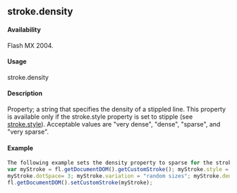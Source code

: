 ## stroke.density

#### Availability

Flash MX 2004.

#### Usage

stroke.density

#### Description

Property; a string that specifies the density of a stippled line. This property is available only if the stroke.style property is set to stipple (see [stroke.style](../Stroke_object/stroke20.md)). Acceptable values are "very dense", "dense", "sparse", and "very sparse".

#### Example

```javascript
The following example sets the density property to sparse for the stroke style of stipple:
var myStroke = fl.getDocumentDOM().getCustomStroke(); myStroke.style = "stipple";
myStroke.dotSpace= 3; myStroke.variation = "random sizes"; myStroke.density = "sparse";
fl.getDocumentDOM().setCustomStroke(myStroke);

```